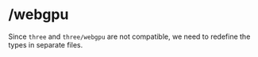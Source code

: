 # /webgpu

Since `three` and `three/webgpu` are not compatible, we need to redefine the types
in separate files.

